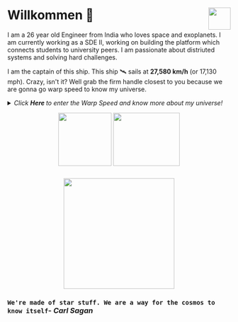 # Willkommen <img align="right" src="https://media.giphy.com/media/LmNwrBhejkK9EFP504/giphy.gif" width="50" height="50" />🚀

I am a 26 year old Engineer from India who loves space and exoplanets. I am currently working as a SDE II, working on building the platform which connects students to university peers. I am passionate about distriuted systems and solving hard challenges.

I am the captain of this ship. This ship 🛰️ sails at __27,580 km/h__ (or 17,130 mph). Crazy, isn't it? Well grab the firm handle closest to you because we are gonna go warp speed to know my universe.
  
<details>
  <summary><i> Click <b> Here </b> to enter the Warp Speed and know more about my universe! </i>
<p align="center">  
  <img align="middle" src="https://media.giphy.com/media/26uf9QPzzlKPvQG5O/giphy.gif" width="120" height="120" />
  <img align="middle" src="https://media.giphy.com/media/USt6UttIL6e8hsK5Q7/giphy.gif" width="150" height="120" /> 
</p> </summary>  




<p align="center">
  <img align="right" src="https://media.giphy.com/media/j2NDJZct5aXPzQItQ9/giphy.gif" width="300" height="300" />
</p>

- 🌌 I’m currently working at [Dkatalis Labs](https://dkatalis.co) as a SDE-II 
- 👯 I am currently working on building scalable backend systems which can handle massive load and still provide <200ms response time. Exciting isn't it?
- 👯 I’m happy to collaborate on any projects related to (but not limited to) scalable API's development, Distriuted backend systems.
- ✨ Pronouns: He/him
- 🛸 Fun fact: I can code without coffee
- 🎼 Hobbies: Gym, Travelling, connecting with people.

![Shubham's github stats](https://github-readme-stats.vercel.app/api?username=shubhamsapra97&show_icons=true&hide_border=true)

We have speed and warped through my universe. Want to unveil your own universe? Contact me at: <a href="https://www.linkedin.com/in/shubham-sapra-131696112/">
  <img align="right" alt="LinkedIn" width="30px" src="https://cdn.jsdelivr.net/npm/simple-icons@3.1.0/icons/linkedin.svg" />
</a>
<a href="mailto:shubham.sapra97@gmail.com">
  <img align="right" alt="Gmail" width="30px" src="https://cdn.jsdelivr.net/npm/simple-icons@3.1.0/icons/gmail.svg" />
</a>
### <img src="https://media.giphy.com/media/VgCDAzcKvsR6OM0uWg/giphy.gif" width="50"> A little more about me...  

```javascript
const shubham = {
  code: [React, NodeJS, Python, Flutter],
  tools: [NodeJS, Flask, GraphQL],
  databases: [MongoDB],
  caches: [Redis],
  queues: [Kafka],
  architecture: ["microservices", "event-driven", "design system pattern"]
}
```
</details>


<p align="center">
<img align="middle" src="https://media.giphy.com/media/26AHqZycSplGWWPAI/giphy.gif" width="250" height="250" />
</p>

### `We're made of star stuff. We are a way for the cosmos to know itself`- _Carl Sagan_
